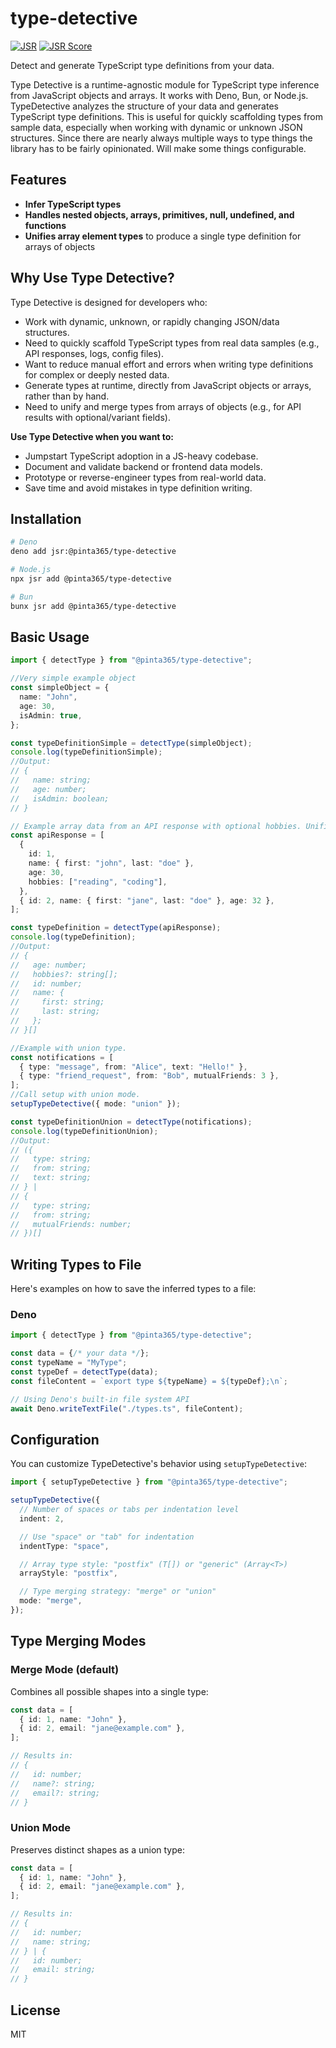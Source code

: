 # type-detective

[![JSR](https://jsr.io/badges/@pinta365/type-detective)](https://jsr.io/@pinta365/type-detective)
[![JSR Score](https://jsr.io/badges/@pinta365/type-detective/score)](https://jsr.io/@pinta365/type-detective)

Detect and generate TypeScript type definitions from your data.

Type Detective is a runtime-agnostic module for TypeScript type inference from
JavaScript objects and arrays. It works with Deno, Bun, or Node.js.
TypeDetective analyzes the structure of your data and generates TypeScript type
definitions. This is useful for quickly scaffolding types from sample data,
especially when working with dynamic or unknown JSON structures. Since there are
nearly always multiple ways to type things the library has to be fairly
opinionated. Will make some things configurable.

## Features

- **Infer TypeScript types**
- **Handles nested objects, arrays, primitives, null, undefined, and functions**
- **Unifies array element types** to produce a single type definition for arrays
  of objects

## Why Use Type Detective?

Type Detective is designed for developers who:

- Work with dynamic, unknown, or rapidly changing JSON/data structures.
- Need to quickly scaffold TypeScript types from real data samples (e.g., API
  responses, logs, config files).
- Want to reduce manual effort and errors when writing type definitions for
  complex or deeply nested data.
- Generate types at runtime, directly from JavaScript objects or arrays, rather
  than by hand.
- Need to unify and merge types from arrays of objects (e.g., for API results
  with optional/variant fields).

**Use Type Detective when you want to:**

- Jumpstart TypeScript adoption in a JS-heavy codebase.
- Document and validate backend or frontend data models.
- Prototype or reverse-engineer types from real-world data.
- Save time and avoid mistakes in type definition writing.

## Installation

```bash
# Deno
deno add jsr:@pinta365/type-detective

# Node.js
npx jsr add @pinta365/type-detective

# Bun
bunx jsr add @pinta365/type-detective
```

## Basic Usage

```typescript
import { detectType } from "@pinta365/type-detective";

//Very simple example object
const simpleObject = {
  name: "John",
  age: 30,
  isAdmin: true,
};

const typeDefinitionSimple = detectType(simpleObject);
console.log(typeDefinitionSimple);
//Output:
// {
//   name: string;
//   age: number;
//   isAdmin: boolean;
// }

// Example array data from an API response with optional hobbies. Unified into one type.
const apiResponse = [
  {
    id: 1,
    name: { first: "john", last: "doe" },
    age: 30,
    hobbies: ["reading", "coding"],
  },
  { id: 2, name: { first: "jane", last: "doe" }, age: 32 },
];

const typeDefinition = detectType(apiResponse);
console.log(typeDefinition);
//Output:
// {
//   age: number;
//   hobbies?: string[];
//   id: number;
//   name: {
//     first: string;
//     last: string;
//   };
// }[]

//Example with union type.
const notifications = [
  { type: "message", from: "Alice", text: "Hello!" },
  { type: "friend_request", from: "Bob", mutualFriends: 3 },
];
//Call setup with union mode.
setupTypeDetective({ mode: "union" });

const typeDefinitionUnion = detectType(notifications);
console.log(typeDefinitionUnion);
//Output:
// ({
//   type: string;
//   from: string;
//   text: string;
// } |
// {
//   type: string;
//   from: string;
//   mutualFriends: number;
// })[]
```

## Writing Types to File

Here's examples on how to save the inferred types to a file:

### Deno

```typescript
import { detectType } from "@pinta365/type-detective";

const data = {/* your data */};
const typeName = "MyType";
const typeDef = detectType(data);
const fileContent = `export type ${typeName} = ${typeDef};\n`;

// Using Deno's built-in file system API
await Deno.writeTextFile("./types.ts", fileContent);
```

## Configuration

You can customize TypeDetective's behavior using `setupTypeDetective`:

```typescript
import { setupTypeDetective } from "@pinta365/type-detective";

setupTypeDetective({
  // Number of spaces or tabs per indentation level
  indent: 2,

  // Use "space" or "tab" for indentation
  indentType: "space",

  // Array type style: "postfix" (T[]) or "generic" (Array<T>)
  arrayStyle: "postfix",

  // Type merging strategy: "merge" or "union"
  mode: "merge",
});
```

## Type Merging Modes

### Merge Mode (default)

Combines all possible shapes into a single type:

```typescript
const data = [
  { id: 1, name: "John" },
  { id: 2, email: "jane@example.com" },
];

// Results in:
// {
//   id: number;
//   name?: string;
//   email?: string;
// }
```

### Union Mode

Preserves distinct shapes as a union type:

```typescript
const data = [
  { id: 1, name: "John" },
  { id: 2, email: "jane@example.com" },
];

// Results in:
// {
//   id: number;
//   name: string;
// } | {
//   id: number;
//   email: string;
// }
```

## License

MIT
